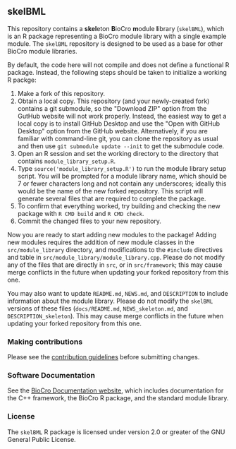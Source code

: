## skelBML
This repository contains a **skel**eton **B**ioCro **m**odule **l**ibrary
(`skelBML`), which is an R package representing a BioCro module library with a
single example module. The `skelBML` repository is designed to be used as a base
for other BioCro module libraries.

By default, the code here will not compile and does not define a functional R
package. Instead, the following steps should be taken to initialize a working R
packge:
1. Make a fork of this repository.
2. Obtain a local copy. This repository (and your newly-created fork) contains a
   git submodule, so the "Download ZIP" option from the GutHub website will not
   work properly. Instead, the easiest way to get a local copy is to install
   GitHub Desktop and use the "Open with GitHub Desktop" option from the GitHub
   website. Alternatively, if you are familiar with command-line git, you can
   clone the repository as usual and then use `git submodule update --init` to
   get the submodule code.
3. Open an R session and set the working directory to the directory that
   contains `module_library_setup.R`.
4. Type `source('module_library_setup.R')` to run the module library setup
   script. You will be prompted for a module library name, which should be 7 or
   fewer characters long and not contain any underscores; ideally this would be
   the name of the new forked repository. This script will generate several
   files that are required to complete the package.
5. To confirm that everything worked, try building and checking the new
   package with `R CMD build` and `R CMD check`.
6. Commit the changed files to your new repository.

Now you are ready to start adding new modules to the package! Adding new modules
requires the addition of new module classes in the `src/module_library`
directory, and modifications to the `#include` directives and table in
`src/module_library/module_library.cpp`. Please do not modify any of the files
that are directly in `src`, or in `src/framework`; this may cause merge
conflicts in the future when updating your forked repository from this one.

You may also want to update `README.md`, `NEWS.md`, and `DESCRIPTION` to include
information about the module library. Please do not modify the `skelBML`
versions of these files (`docs/README.md`, `NEWS_skeleton.md`, and
`DESCRIPTION_skeleton`). This may cause merge conflicts in the future when
updating your forked repository from this one.

### Making contributions
Please see the
[contribution guidelines](https://github.com/ebimodeling/biocro/blob/main/developer_documentation/contribution_guidelines.md)
before submitting changes.

### Software Documentation

See the
[BioCro Documentation website](https://ebimodeling.github.io/biocro-documentation/),
which includes documentation for the C++ framework, the BioCro R package, and
the standard module library.

### License

The `skelBML` R package is licensed under version 2.0 or greater of the GNU
General Public License.
